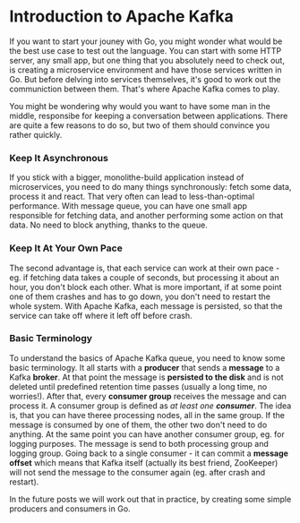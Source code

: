 # Introduction to Apache Kafka

If you want to start your jouney with Go, you might wonder what would be the best use case to test out the language. You can start with some HTTP server, any small app, but one thing that you absolutely need to check out, is creating a microservice environment and have those services written in Go. But before delving into services themselves, it's good to work out the communiction between them. That's where Apache Kafka comes to play.

You might be wondering why would you want to have some man in the middle, responsibe for keeping a conversation between applications. There are quite a few reasons to do so, but two of them should convince you rather quickly.

### Keep It Asynchronous

If you stick with a bigger, monolithe-build application instead of microservices, you need to do many things synchronously: fetch some data, process it and react. That very often can lead to less-than-optimal performance. With message queue, you can have one small app responsible for fetching data, and another performing some action on that data. No need to block anything, thanks to the queue.

### Keep It At Your Own Pace

The second advantage is, that each service can work at their own pace - eg. if fetching data takes a couple of seconds, but processing it about an hour, you don't block each other. What is more important, if at some point one of them crashes and has to go down, you don't need to restart the whole system. With Apache Kafka, each message is persisted, so that the service can take off where it left off before crash.

### Basic Terminology

To understand the basics of Apache Kafka queue, you need to know some basic terminology. It all starts with a **producer** that sends a **message** to a Kafka **broker**. At that point the message is **persisted to the disk** and is not deleted until predefined retention time passes (usually a long time, no worries!). After that, every **consumer group** receives the message and can process it. A consumer group is defined as _at least one **consumer**_. The idea is, that you can have theree processing nodes, all in the same group. If the message is consumed by one of them, the other two don't need to do anything. At the same point you can have another consumer group, eg. for logging purposes. The message is send to both processing group and logging group. Going back to a single consumer - it can commit a **message offset** which means that Kafka itself (actually its best friend, ZooKeeper) will not send the message to the consumer again (eg. after crash and restart).

In the future posts we will work out that in practice, by creating some simple producers and consumers in Go.
